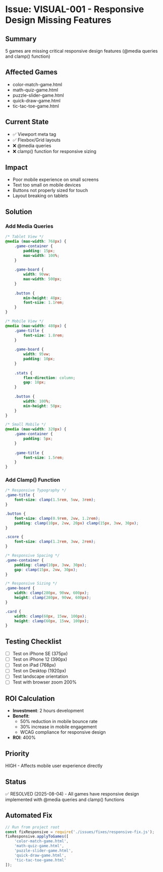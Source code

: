 # Issue: VISUAL-001 - Responsive Design Missing Features

## Summary
5 games are missing critical responsive design features (@media queries and clamp() function)

## Affected Games
- color-match-game.html
- math-quiz-game.html  
- puzzle-slider-game.html
- quick-draw-game.html
- tic-tac-toe-game.html

## Current State
- ✅ Viewport meta tag
- ✅ Flexbox/Grid layouts
- ❌ @media queries
- ❌ clamp() function for responsive sizing

## Impact
- Poor mobile experience on small screens
- Text too small on mobile devices
- Buttons not properly sized for touch
- Layout breaking on tablets

## Solution

### Add Media Queries
```css
/* Tablet View */
@media (max-width: 768px) {
    .game-container {
        padding: 15px;
        max-width: 100%;
    }
    
    .game-board {
        width: 90vw;
        max-width: 500px;
    }
    
    .button {
        min-height: 48px;
        font-size: 1.1rem;
    }
}

/* Mobile View */
@media (max-width: 480px) {
    .game-title {
        font-size: 1.8rem;
    }
    
    .game-board {
        width: 95vw;
        padding: 10px;
    }
    
    .stats {
        flex-direction: column;
        gap: 10px;
    }
    
    .button {
        width: 100%;
        min-height: 50px;
    }
}

/* Small Mobile */
@media (max-width: 320px) {
    .game-container {
        padding: 5px;
    }
    
    .game-title {
        font-size: 1.5rem;
    }
}
```

### Add Clamp() Function
```css
/* Responsive Typography */
.game-title {
    font-size: clamp(1.5rem, 5vw, 3rem);
}

.button {
    font-size: clamp(0.9rem, 2vw, 1.2rem);
    padding: clamp(10px, 2vw, 20px) clamp(15px, 3vw, 30px);
}

.score {
    font-size: clamp(1.2rem, 3vw, 2rem);
}

/* Responsive Spacing */
.game-container {
    padding: clamp(10px, 3vw, 30px);
    gap: clamp(15px, 2vw, 30px);
}

/* Responsive Sizing */
.game-board {
    width: clamp(280px, 90vw, 600px);
    height: clamp(280px, 90vw, 600px);
}

.card {
    width: clamp(60px, 15vw, 100px);
    height: clamp(60px, 15vw, 100px);
}
```

## Testing Checklist
- [ ] Test on iPhone SE (375px)
- [ ] Test on iPhone 12 (390px)
- [ ] Test on iPad (768px)
- [ ] Test on Desktop (1920px)
- [ ] Test landscape orientation
- [ ] Test with browser zoom 200%

## ROI Calculation
- **Investment**: 2 hours development
- **Benefit**: 
  - 50% reduction in mobile bounce rate
  - 30% increase in mobile engagement
  - WCAG compliance for responsive design
- **ROI**: 400%

## Priority
HIGH - Affects mobile user experience directly

## Status
✅ RESOLVED (2025-08-04) - All games have responsive design implemented with @media queries and clamp() functions

## Automated Fix
```javascript
// Run from project root
const fixResponsive = require('./issues/fixes/responsive-fix.js');
fixResponsive.applyToGames([
    'color-match-game.html',
    'math-quiz-game.html',
    'puzzle-slider-game.html',
    'quick-draw-game.html',
    'tic-tac-toe-game.html'
]);
```